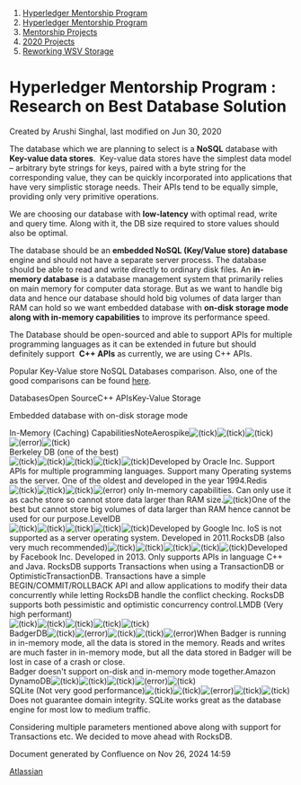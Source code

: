 1. [Hyperledger Mentorship Program](index.html)
2. [Hyperledger Mentorship Program](Hyperledger-Mentorship-Program_21954571.html)
3. [Mentorship Projects](Mentorship-Projects_21954604.html)
4. [2020 Projects](2020-Projects_21963347.html)
5. [Reworking WSV Storage](Reworking-WSV-Storage_21956099.html)

# Hyperledger Mentorship Program : Research on Best Database Solution

Created by Arushi Singhal, last modified on Jun 30, 2020

The database which we are planning to select is a **NoSQL** database with **Key-value data stores**.  Key-value data stores have the simplest data model – arbitrary byte strings for keys, paired with a byte string for the corresponding value, they can be quickly incorporated into applications that have very simplistic storage needs. Their APIs tend to be equally simple, providing only very primitive operations.

We are choosing our database with **low-latency** with optimal read, write and query time. Along with it, the DB size required to store values should also be optimal.

The database should be an **embedded NoSQL (Key/Value store) database** engine and should not have a separate server process. The database should be able to read and write directly to ordinary disk files. An **in-memory database** is a database management system that primarily relies on main memory for computer data storage. But as we want to handle big data and hence our database should hold big volumes of data larger than RAM can hold so we want embedded database with **on-disk storage mode along with in-memory capabilities** to improve its performance speed.

The Database should be open-sourced and able to support APIs for multiple programming languages as it can be extended in future but should definitely support  **C++ APIs** as currently, we are using C++ APIs.

Popular Key-Value store NoSQL Databases comparison. Also, one of the good comparisons can be found [here](https://db-engines.com/en/system/LMDB%3BLevelDB%3BOracle+Berkeley+DB%3BRiak+KV%3BRocksDB).

DatabasesOpen SourceC++ APIsKey-Value Storage

Embedded database with on-disk storage mode

In-Memory (Caching) CapabilitiesNoteAerospike![(tick)](images/icons/emoticons/check.png)![(tick)](images/icons/emoticons/check.png)![(tick)](images/icons/emoticons/check.png)![(error)](images/icons/emoticons/error.png)![(tick)](images/icons/emoticons/check.png)  
Berkeley DB (one of the best)  
![(tick)](images/icons/emoticons/check.png)![(tick)](images/icons/emoticons/check.png)![(tick)](images/icons/emoticons/check.png)![(tick)](images/icons/emoticons/check.png)![(tick)](images/icons/emoticons/check.png)Developed by Oracle Inc. Support APIs for multiple programming languages. Support many Operating systems as the server. One of the oldest and developed in the year 1994.Redis![(tick)](images/icons/emoticons/check.png)![(tick)](images/icons/emoticons/check.png)![(tick)](images/icons/emoticons/check.png)![(error)](images/icons/emoticons/error.png) only In-memory capabilities. Can only use it as cache store so cannot store data larger than RAM size.![(tick)](images/icons/emoticons/check.png)One of the best but cannot store big volumes of data larger than RAM hence cannot be used for our purpose.LevelDB  
![(tick)](images/icons/emoticons/check.png)![(tick)](images/icons/emoticons/check.png)![(tick)](images/icons/emoticons/check.png)![(tick)](images/icons/emoticons/check.png)![(tick)](images/icons/emoticons/check.png)Developed by Google Inc. IoS is not supported as a server operating system. Developed in 2011.RocksDB (also very much recommended)![(tick)](images/icons/emoticons/check.png)![(tick)](images/icons/emoticons/check.png)![(tick)](images/icons/emoticons/check.png)![(tick)](images/icons/emoticons/check.png)![(tick)](images/icons/emoticons/check.png)Developed by Facebook Inc. Developed in 2013. Only supports APIs in language C++ and Java. RocksDB supports Transactions when using a TransactionDB or OptimisticTransactionDB. Transactions have a simple BEGIN/COMMIT/ROLLBACK API and allow applications to modify their data concurrently while letting RocksDB handle the conflict checking. RocksDB supports both pessimistic and optimistic concurrency control.LMDB (Very high performant)  
![(tick)](images/icons/emoticons/check.png)![(tick)](images/icons/emoticons/check.png)![(tick)](images/icons/emoticons/check.png)![(tick)](images/icons/emoticons/check.png)![(tick)](images/icons/emoticons/check.png)  
BadgerDB![(tick)](images/icons/emoticons/check.png)![(error)](images/icons/emoticons/error.png)![(tick)](images/icons/emoticons/check.png)![(tick)](images/icons/emoticons/check.png)![(error)](images/icons/emoticons/error.png)When Badger is running in in-memory mode, all the data is stored in the memory. Reads and writes are much faster in in-memory mode, but all the data stored in Badger will be lost in case of a crash or close.  
Badger doesn't support on-disk and in-memory mode together.Amazon DynamoDB![(tick)](images/icons/emoticons/check.png)![(tick)](images/icons/emoticons/check.png)![(tick)](images/icons/emoticons/check.png)![(error)](images/icons/emoticons/error.png)![(tick)](images/icons/emoticons/check.png)  
SQLite (Not very good performance)![(tick)](images/icons/emoticons/check.png)![(tick)](images/icons/emoticons/check.png)![(error)](images/icons/emoticons/error.png)![(tick)](images/icons/emoticons/check.png)![(tick)](images/icons/emoticons/check.png)Does not guarantee domain integrity. SQLite works great as the database engine for most low to medium traffic.

Considering multiple parameters mentioned above along with support for Transactions etc. We decided to move ahead with RocksDB.

Document generated by Confluence on Nov 26, 2024 14:59

[Atlassian](http://www.atlassian.com/)
